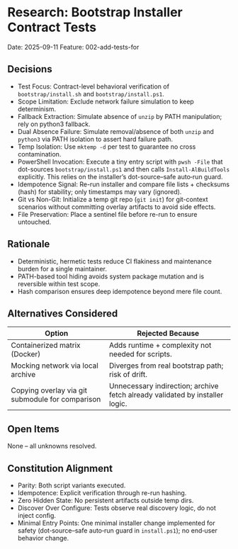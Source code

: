 # Research: Bootstrap Installer Contract Tests

Date: 2025-09-11
Feature: 002-add-tests-for

## Decisions
- Test Focus: Contract-level behavioral verification of `bootstrap/install.sh` and `bootstrap/install.ps1`.
- Scope Limitation: Exclude network failure simulation to keep determinism.
- Fallback Extraction: Simulate absence of `unzip` by PATH manipulation; rely on python3 fallback.
- Dual Absence Failure: Simulate removal/absence of both `unzip` and `python3` via PATH isolation to assert hard failure path.
- Temp Isolation: Use `mktemp -d` per test to guarantee no cross contamination.
- PowerShell Invocation: Execute a tiny entry script with `pwsh -File` that dot-sources `bootstrap/install.ps1` and then calls `Install-AlBuildTools` explicitly. This relies on the installer’s dot-source–safe auto‑run guard.
- Idempotence Signal: Re-run installer and compare file lists + checksums (hash) for stability; only timestamps may vary (ignored).
- Git vs Non-Git: Initialize a temp git repo (`git init`) for git-context scenarios without committing overlay artifacts to avoid side effects.
- File Preservation: Place a sentinel file before re-run to ensure untouched.

## Rationale
- Deterministic, hermetic tests reduce CI flakiness and maintenance burden for a single maintainer.
- PATH-based tool hiding avoids system package mutation and is reversible within test scope.
- Hash comparison ensures deep idempotence beyond mere file count.

## Alternatives Considered
| Option | Rejected Because |
|--------|------------------|
| Containerized matrix (Docker) | Adds runtime + complexity not needed for scripts.
| Mocking network via local archive | Diverges from real bootstrap path; risk of drift.
| Copying overlay via git submodule for comparison | Unnecessary indirection; archive fetch already validated by installer logic.

## Open Items
None – all unknowns resolved.

## Constitution Alignment
- Parity: Both script variants executed.
- Idempotence: Explicit verification through re-run hashing.
- Zero Hidden State: No persistent artifacts outside temp dirs.
- Discover Over Configure: Tests observe real discovery logic, do not inject config.
- Minimal Entry Points: One minimal installer change implemented for safety (dot‑source–safe auto‑run guard in `install.ps1`); no end‑user behavior change.
